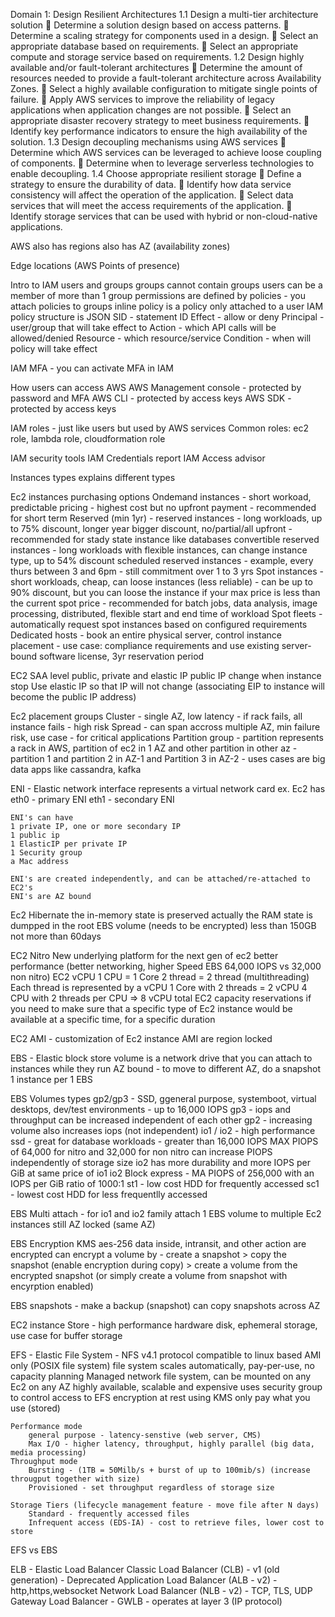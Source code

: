 Domain 1: Design Resilient Architectures
1.1 Design a multi-tier architecture solution
 Determine a solution design based on access patterns.
 Determine a scaling strategy for components used in a design.
 Select an appropriate database based on requirements.
 Select an appropriate compute and storage service based on requirements.
1.2 Design highly available and/or fault-tolerant architectures
 Determine the amount of resources needed to provide a fault-tolerant architecture across
Availability Zones.
 Select a highly available configuration to mitigate single points of failure.
 Apply AWS services to improve the reliability of legacy applications when application changes
are not possible.
 Select an appropriate disaster recovery strategy to meet business requirements.
 Identify key performance indicators to ensure the high availability of the solution.
1.3 Design decoupling mechanisms using AWS services
 Determine which AWS services can be leveraged to achieve loose coupling of components.
 Determine when to leverage serverless technologies to enable decoupling.
1.4 Choose appropriate resilient storage
 Define a strategy to ensure the durability of data.
 Identify how data service consistency will affect the operation of the application.
 Select data services that will meet the access requirements of the application.
 Identify storage services that can be used with hybrid or non-cloud-native applications.


AWS also has regions
also has AZ (availability zones)

Edge locations (AWS Points of presence)




Intro to IAM
users and groups
groups cannot contain groups
users can be a member of more than 1 group
permissions are defined by policies - you attach policies to groups
inline policy is a policy only attached to a user
IAM policy structure is JSON
    SID - statement ID
    Effect - allow or deny
    Principal - user/group that will take effect to
    Action - which API calls will be allowed/denied
    Resource - which resource/service
    Condition - when will policy will take effect

IAM MFA - you can activate MFA in IAM


How users can access AWS
    AWS Management console - protected by password and MFA
    AWS CLI - protected by access keys
    AWS SDK - protected by access keys

IAM roles - just like users but used by AWS services
    Common roles: ec2 role, lambda role, cloudformation role    

IAM security tools
    IAM Credentials report
    IAM Access advisor




Instances types
    explains different types

Ec2 instances purchasing options
    Ondemand instances  - short workoad, predictable pricing - highest cost but no upfront payment - recommended for short term
    Reserved (min 1yr) - 
        reserved instances - long workloads, up to 75% discount, longer year bigger discount, no/partial/all upfront - recommended for stady state instance like databases
        convertible reserved instances - long workloads with flexible instances, can change instance type, up to 54% discount
        scheduled reserved instances - example, every thurs between 3 and 6pm - still commitment over 1 to 3 yrs
    Spot instances - short workloads, cheap, can loose instances (less reliable) - can be up to 90% discount, but you can loose the instance if your max price is less than the current spot price - recommended for batch jobs, data analysis, image processing, distributed, flexible start and end time of workload
        Spot fleets - automatically request spot instances based on configured requirements
    Dedicated hosts - book an entire physical server, control instance placement - use case: compliance requirements and use existing server-bound software license, 3yr reservation period


EC2 SAA level
public, private and elastic IP
    public IP change when instance stop
    Use elastic IP so that IP will not change (associating EIP to instance will become the public IP address)


Ec2 placement groups
    Cluster - single AZ, low latency - if rack fails, all instance fails - high risk
    Spread - can span accross multiple AZ, min failure risk, use case - for critical applications
    Partition group - partition represents a rack in AWS, partition of ec2 in 1 AZ and other partition in other az - partition 1 and partition 2 in AZ-1 and Partition 3 in AZ-2 - uses cases are big data apps like cassandra, kafka

ENI - Elastic  network interface
    represents a virtual network card
    ex. Ec2 has eth0 - primary ENI
    eth1 - secondary ENI
    
    ENI's can have
    1 private IP, one or more secondary IP
    1 public ip
    1 ElasticIP per private IP
    1 Security group
    a Mac address

    ENI's are created independently, and can be attached/re-attached to EC2's
    ENI's are AZ bound

Ec2 Hibernate
    the in-memory state is preserved
    actually the RAM state is dumpped in the root EBS volume (needs to be encrypted)
    less than 150GB
    not more than 60days

EC2 Nitro
    New underlying platform for the next gen of ec2
    better performance (better networking, higher Speed EBS 64,000 IOPS vs 32,000 non nitro)
EC2 vCPU
    1 CPU = 1 Core
    2 thread = 2 thread (multithreading)
    Each thread is represented by a vCPU
    1 Core with 2 threads = 2 vCPU
    4 CPU with 2 threads per CPU => 8 vCPU total
EC2 capacity reservations
    if you need to make sure that a specific type of Ec2 instance would be available at a specific time, for a specific duration

EC2 AMI - customization of Ec2 instance
    AMI are region locked

EBS - Elastic block store volume is a network drive that you can attach to instances while they run
    AZ bound - to move to different AZ, do a snapshot
    1 instance per 1 EBS

EBS Volumes types
    gp2/gp3 - SSD, ggeneral purpose, systemboot, virtual desktops, dev/test environments - up to 16,000 IOPS
        gp3 - iops and throughput can be increased independent of each other
        gp2 - increasing volume also increases iops (not independent)
    io1 / io2 - high performance ssd - great for database workloads - greater than 16,000 IOPS
        MAX PIOPS of 64,000 for nitro and 32,000 for non nitro
        can increase PIOPS independently of storage size
        io2 has more durability and more IOPS per GiB at same price of io1
    io2 Block express - MA PIOPS of 256,000 with an IOPS per GiB ratio of 1000:1
    st1 - low cost HDD for frequently accessed
    sc1 - lowest cost HDD for less frequentlly accessed

EBS Multi attach - for io1 and io2 family
    attach 1 EBS volume to multiple Ec2 instances
    still AZ locked (same AZ)

EBS Encryption
    KMS aes-256
    data inside, intransit, and other action are encrypted
    can encrypt a volume by - create a snapshot > copy the snapshot (enable encryption during copy) > create a volume from the encrypted snapshot (or simply create a volume from snapshot with encyrption enabled)

EBS snapshots - make a backup (snapshot)
    can copy snapshots across AZ

EC2 instance Store - high performance hardware disk, ephemeral storage, use case for buffer storage

EFS - Elastic File System - NFS v4.1 protocol
    compatible to linux based AMI only (POSIX file system)
    file system scales automatically, pay-per-use, no capacity planning
    Managed network file system, can be mounted on any Ec2 on any AZ
    highly available, scalable and expensive
    uses security group to control access to EFS
    encryption at rest using KMS
    only pay what you use (stored)

    Performance mode
        general purpose - latency-senstive (web server, CMS)
        Max I/O - higher latency, throughput, highly parallel (big data, media processing)
    Throughput mode
        Bursting - (1TB = 50Milb/s + burst of up to 100mib/s) (increase througput together with size)
        Provisioned - set throughput regardless of storage size
    
    Storage Tiers (lifecycle management feature - move file after N days)
        Standard - frequently accessed files
        Infrequent access (EDS-IA) - cost to retrieve files, lower cost to store


EFS vs EBS



ELB - Elastic Load Balancer
    Classic Load Balancer (CLB) - v1 (old generation) - Deprecated
    Application Load Balancer (ALB - v2) - http,https,websocket
    Network Load Balancer (NLB - v2) - TCP, TLS, UDP
    Gateway Load Balancer - GWLB - operates at layer 3 (IP protocol)
    
